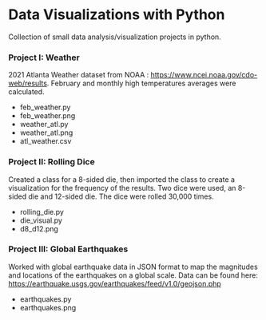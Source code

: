 # Data Visualizations with Python

Collection of small data analysis/visualization projects in python. 

### **Project I: Weather**

2021 Atlanta Weather dataset from NOAA : https://www.ncei.noaa.gov/cdo-web/results. February and monthly high temperatures averages were calculated. 
- feb_weather.py
- feb_weather.png
- weather_atl.py
- weather_atl.png
- atl_weather.csv 

### **Project II: Rolling Dice**

Created a class for a 8-sided die, then imported the class to create a visualization for the frequency of the results. Two dice were used, an 8-sided die and 12-sided die. The dice were rolled 30,000 times. 
- rolling_die.py
- die_visual.py
- d8_d12.png

### **Project III: Global Earthquakes**

Worked with global earthquake data in JSON format to map the magnitudes and locations of the earthquakes on a global scale. Data can be found here: https://earthquake.usgs.gov/earthquakes/feed/v1.0/geojson.php
- earthquakes.py
- earthquakes.png
